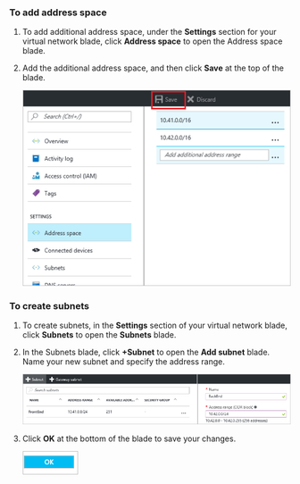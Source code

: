 ### To add address space

1. To add additional address space, under the **Settings** section for your virtual network blade, click **Address space** to open the Address space blade.

2. Add the additional address space, and then click **Save** at the top of the blade.

	![Add address space](./media/vpn-gateway-additional-address-space-include/address_space.png)

### To create subnets 

1. To create subnets, in the **Settings** section of your virtual network blade, click **Subnets** to open the **Subnets** blade. 

2. In the Subnets blade, click **+Subnet** to open the **Add subnet** blade. Name your new subnet and specify the address range.

	![Subnet settings](./media/vpn-gateway-additional-address-space-include/add_subnet.png)		
3. Click **OK** at the bottom of the blade to save your changes.

	![Subnet settings](./media/vpn-gateway-additional-address-space-include/ok.png)
